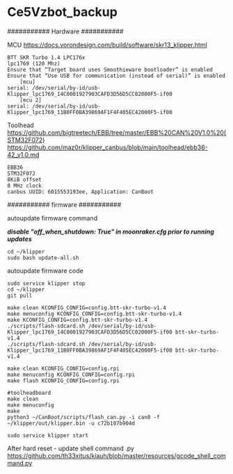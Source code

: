 # Ce5Vzbot_backup
########### Hardware ###########

MCU
https://docs.vorondesign.com/build/software/skr13_klipper.html
~~~~~~~~~~~~~
BTT SKR Turbo 1.4 LPC176x
lpc1769 (120 Mhz)
Ensure that “Target board uses Smoothieware bootloader” is enabled
Ensure that “Use USB for communication (instead of serial)” is enabled
	[mcu]
serial: /dev/serial/by-id/usb-Klipper_lpc1769_14C0001927903CAFD3D56D5CC02000F5-if00
	[mcu 2]
serial: /dev/serial/by-id/usb-Klipper_lpc1769_11B0FF0BA39869AF1F4F405EC42000F5-if00
~~~~~~~~~~~~~~~~~~~
Toolhead
https://github.com/bigtreetech/EBB/tree/master/EBB%20CAN%20V1.0%20(STM32F072)
https://github.com/maz0r/klipper_canbus/blob/main/toolhead/ebb36-42_v1.0.md
	
	EBB36 
	STM32F072
	8KiB offset
	8 MHz clock
	canbus UUID: 6015553193ee, Application: CanBoot

########### firmware ###########

autoupdate firmware command

***disable "off_when_shutdown: True" in moonraker.cfg prior to running updates***
~~~~~~~~~~~~~~~~~~~~~
cd ~/klipper
sudo bash update-all.sh
~~~~~~~~~~~~~~~~~~~~~~
autoupdate firmware code
~~~~~~~~~~~~~~~~~~~~~~
sudo service klipper stop
cd ~/klipper
git pull

make clean KCONFIG_CONFIG=config.btt-skr-turbo-v1.4
make menuconfig KCONFIG_CONFIG=config.btt-skr-turbo-v1.4
make KCONFIG_CONFIG=config.btt-skr-turbo-v1.4
./scripts/flash-sdcard.sh /dev/serial/by-id/usb-Klipper_lpc1769_14C0001927903CAFD3D56D5CC02000F5-if00 btt-skr-turbo-v1.4
./scripts/flash-sdcard.sh /dev/serial/by-id/usb-Klipper_lpc1769_11B0FF0BA39869AF1F4F405EC42000F5-if00 btt-skr-turbo-v1.4

make clean KCONFIG_CONFIG=config.rpi
make menuconfig KCONFIG_CONFIG=config.rpi
make flash KCONFIG_CONFIG=config.rpi

#toolheadboard
make clean 
make menuconfig 
make 
python3 ~/CanBoot/scripts/flash_can.py -i can0 -f ~/klipper/out/klipper.bin -u c72b107b904d

sudo service klipper start
~~~~~~~~~~~~~~~~~~~~~~~~~~
After hard reset - update shell command .py https://github.com/th33xitus/kiauh/blob/master/resources/gcode_shell_command.py
